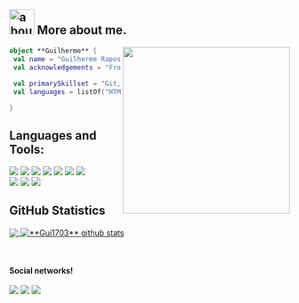 
## <img width="45" alt="about" src="https://raw.github.com/elizarov/elizarov/master/about.png"> More about me.

<img align="right" width="300" src="https://i2.wp.com/allhtaccess.info/wp-content/uploads/2018/03/programming.gif?fit=1281%2C716&ssl=1" />

```kotlin
object **Guilherme** {
 val name = "Guilherme Raposo"
 val acknowledgements = "Front-End"
 
 val primarySkillset = "Git, GitHub, VSCode"
 val languages = listOf("HTML", "CSS", "TailwindCSS", "JavaScript", "VueJS", "PHP", "Laravel") 

}
```

## **Languages and Tools:**  

<div>
 <img src="https://img.shields.io/badge/HTML-239120?style=for-the-badge&logo=html5&logoColor=white">
 <img src="https://img.shields.io/badge/CSS-239120?&style=for-the-badge&logo=css3&logoColor=white">
 <img src="https://img.shields.io/badge/Tailwind_CSS-38B2AC?style=for-the-badge&logo=tailwind-css&logoColor=white">
 <img src ="https://img.shields.io/badge/JavaScript-F7DF1E?style=for-the-badge&logo=javascript&logoColor=black">
 <img src="https://img.shields.io/badge/Vue.js-35495E?style=for-the-badge&logo=vue.js&logoColor=4FC08D">
 <img src="https://img.shields.io/badge/PHP-777BB4?style=for-the-badge&logo=php&logoColor=white">
 <img src="https://img.shields.io/badge/Laravel-FF2D20?style=for-the-badge&logo=laravel&logoColor=white">
</div>
<div>
  <img src="https://img.shields.io/badge/Git-E34F26?style=for-the-badge&logo=git&logoColor=white">
  <img src="https://img.shields.io/badge/Windows-017AD7?style=for-the-badge&logo=windows&logoColor=white">
  <img src="https://img.shields.io/badge/Linux-E34F26?style=for-the-badge&logo=linux&logoColor=black">
</div>



## **GitHub Statistics**

<a href="https://github.com/Gui1703">
  <img align="center" src="https://github-readme-stats.vercel.app/api/top-langs/?username=Gui1703&theme=dracula&hide_langs_below=1" />
</a>

<a href="https://github.com/Gui1703">
 <img align="center" src="https://github-readme-stats.vercel.app/api?username=Gui1703&show_icons=true&theme=dracula&line_height=27" alt="**Gui1703** github stats"/>
</a>

[instagram]: https://www.instagram.com/guirapososilva/
[linkedin]: https://www.linkedin.com/in/guilherme-raposo-3a2130190/
<br>

#### Social networks!

<div>
 <a href="https://wa.me/message/RG7W3NLJ22BXL1" target="_blank"><img src="https://img.shields.io/badge/WhatsApp-25D366?style=for-the-badge&logo=whatsapp&logoColor=white"></a>
 <a href="https://www.linkedin.com/in/guilherme-raposo-3a2130190/" target="_blank"><img src="https://img.shields.io/badge/LinkedIn-0077B5?style=for-the-badge&logo=linkedin&logoColor=white"></a>
 <a href="https://www.instagram.com/guirapososilva/" target="_blank"><img src="https://img.shields.io/badge/Instagram-E4405F?style=for-the-badge&logo=instagram&logoColor=white"></a>
</div>
